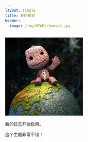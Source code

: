 ```yaml
---
layout: single
title: 新的希望
header:
  image: /img/NTAP/choose4.jpg
---
```


![hello_world](../img/hello_world.jpeg)

新的日志开始启用。

这个主题非常不错！
